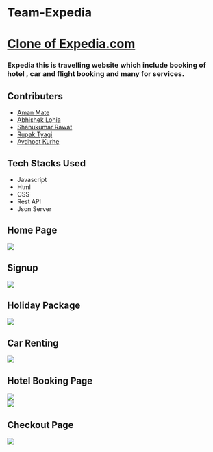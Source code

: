 # Team-Expedia

<a href="https://sunny-sprinkles-b0ca64.netlify.app/"><h1>Clone of Expedia.com</h1><a>
<h3>Expedia this is travelling website which include booking of hotel , car and flight booking and many for services.</h3>
    
<h2>Contributers</h2>
<ul>
<a href="#">
<li>Aman Mate</li>
</a>
<a href="#">
<li>Abhishek Lohia</li>
</a><a href="#">
<li>Shanukumar Rawat</li>
</a><a href="#">
<li>Rupak Tyagi</li>
</a>
</a><a href="#">
<li>Avdhoot Kurhe</li>
</a>
</ul>
<h2>Tech Stacks Used </h2>
<ul>
<li>Javascript
</li><li>Html</li><li>CSS</li><li>Rest API</li>
<li>Json Server</li>
</ul>
<h2>Home Page</h2>
<img src="https://user-images.githubusercontent.com/101388858/204294210-4a041020-fe18-4041-aa28-40b1dee1eaa1.png"/>
<h2>Signup </h2>
<img src="https://user-images.githubusercontent.com/101388858/204294844-c131f55c-cea3-4f40-b691-10e8f04983a8.png" />
<h2>Holiday Package</h2>
<img src="https://user-images.githubusercontent.com/101388858/204295251-afce1657-dfd2-4b7d-a9f5-12b830940075.png"/>
<br/>
<h2>Car Renting</h2>
<img src="https://user-images.githubusercontent.com/101388858/204295638-574e9b12-fed2-46d1-b2f7-32ac51911198.png"/>
<h2>Hotel Booking Page</h2>
<img src="https://user-images.githubusercontent.com/101388858/204296083-3c3beb05-5851-4581-aa32-ffce6aa83ca8.png"/>
<br/>
<img src="https://user-images.githubusercontent.com/101388858/204296384-cd9a1dc1-2465-490a-8fb1-c44ec1ac3c0a.png"/>
<br/>
<h2>Checkout Page</h2>
<img src="https://user-images.githubusercontent.com/101388858/204296746-92c2a5ac-614a-4202-9c91-0a818956b15c.png"/>


